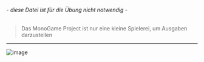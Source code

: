 ###### - diese Datei ist für die Übung nicht notwendig - 

> Das  MonoGame Project ist nur eine kleine Spielerei, um Ausgaben darzustellen

---  

![image](https://github.com/user-attachments/assets/ffee14c1-18cc-4958-b0ae-4542114950ff)


